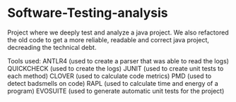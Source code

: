 # Software-Testing-analysis
Project where we deeply test and analyze a java project. We also refactored the old code
to get a more reliable, readable and correct java project, decreading the technical debt.

Tools used:
ANTLR4  (used to create a parser that was able to read the logs)
QUICKCHECK (used to create the logs)
JUNIT (used to create unit tests to each method)
CLOVER (used to calculate code metrics)
PMD (used to detect badsmells on code)
RAPL (used to calculate time and energy of a program)
EVOSUITE (used to generate automatic unit tests for the project)
